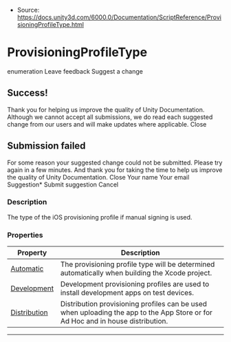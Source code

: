 * Source: https://docs.unity3d.com/6000.0/Documentation/ScriptReference/ProvisioningProfileType.html

# ProvisioningProfileType
enumeration
Leave feedback
Suggest a change
## Success!
Thank you for helping us improve the quality of Unity Documentation. Although we cannot accept all submissions, we do read each suggested change from our users and will make updates where applicable.
Close
## Submission failed
For some reason your suggested change could not be submitted. Please <a>try again</a> in a few minutes. And thank you for taking the time to help us improve the quality of Unity Documentation.
Close
Your name Your email Suggestion* Submit suggestion
Cancel
### Description
The type of the iOS provisioning profile if manual signing is used.
### Properties
Property | Description  
---|---  
[Automatic](https://docs.unity3d.com/6000.0/Documentation/ScriptReference/ProvisioningProfileType.Automatic.html) | The provisioning profile type will be determined automatically when building the Xcode project.  
[Development](https://docs.unity3d.com/6000.0/Documentation/ScriptReference/ProvisioningProfileType.Development.html) | Development provisioning profiles are used to install development apps on test devices.  
[Distribution](https://docs.unity3d.com/6000.0/Documentation/ScriptReference/ProvisioningProfileType.Distribution.html) | Distribution provisioning profiles can be used when uploading the app to the App Store or for Ad Hoc and in house distribution.  
* * *
